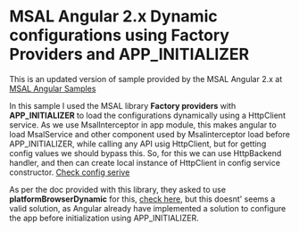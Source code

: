 # MSAL Angular 2.x Dynamic configurations using Factory Providers and APP_INITIALIZER

This is an updated version of sample provided by the MSAL Angular 2.x at [MSAL Angular Samples](https://github.com/AzureAD/microsoft-authentication-library-for-js/tree/dev/samples/msal-angular-v2-samples)

In this sample I used the MSAL library **Factory providers** with **APP_INITIALIZER** to load the configurations dynamically using a HttpClient service. As we use MsalInterceptor in app module, this makes angular to load MsalService and other component used by Msalinterceptor load before APP_INITIALIZER, while calling any API usig HttpClient, but for getting config values we should bypass this. So, for this we can use HttpBackend handler, and then can create local instance of HttpClient in config service constructor. [Check config serive](src/app/msal-config-dynamic-module/config.service.ts)

As per the doc provided with this library, they asked to use **platformBrowserDynamic** for this, [check here](https://github.com/AzureAD/microsoft-authentication-library-for-js/blob/dev/lib/msal-angular/docs/v2-docs/configuration.md), but this doesnt' seems a valid solution, as Angular already have implemented a solution to configure the app before initialization using APP_INITIALIZER.

